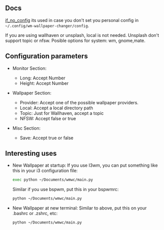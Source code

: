 ## Docs
[if_no_config](./if_no_config) its used in case you don't set you personal config in `~/.config/wm-wallpaper-changer/config`.

If you are using wallhaven or unsplash, local is not needed.
Unsplash don't support topic or nfsw.
Posible options for system: wm, gnome,mate.

## Configuration parameters
- Monitor Section:
   - Long: Accept Number 
   - Height: Accept Number

- Wallpaper Section:
   - Provider: Accept one of the possible wallpaper providers.
   - Local: Accept a local directory path
   - Topic: Just for Wallhaven, accept a topic
   - NFSW: Accept false or true

- Misc Section:
   - Save: Accept true or false

## Interesting uses
- New Wallpaper at startup:
If you use I3wm, you can put something like this in your i3 configuration file:
	```bash
	exec python ~/Documents/wmwc/main.py
	```
	Similar if you use bspwm, put this in your bspwmrc:
	```bash
	python ~/Documents/wmwc/main.py
	```
- New Wallpaper at new terminal:
Similar to above, put this on your .bashrc or .zshrc, etc:
	```bash
	python ~/Documents/wmwc/main.py
	```
